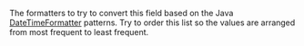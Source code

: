 The formatters to try to convert this field based on the Java [DateTimeFormatter](https://docs.oracle.com/javase/8/docs/api/java/time/format/DateTimeFormatter.html) patterns. Try to order this list so the values are arranged from most frequent to least frequent.
